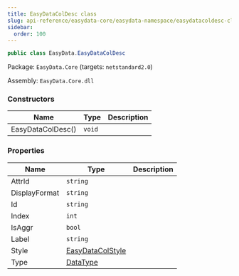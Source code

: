 ```yaml
---
title: EasyDataColDesc class
slug: api-reference/easydata-core/easydata-namespace/easydatacoldesc-class
sidebar:
  order: 100
---
```


```csharp
public class EasyData.EasyDataColDesc

```
Package: `EasyData.Core` (targets: `netstandard2.0`)

Assembly: `EasyData.Core.dll`

### Constructors

| Name | Type | Description | 
| --- | --- | --- | 
| EasyDataColDesc() | `void` |  | 


### Properties

| Name | Type | Description | 
| --- | --- | --- | 
| AttrId | `string` |  | 
| DisplayFormat | `string` |  | 
| Id | `string` |  | 
| Index | `int` |  | 
| IsAggr | `bool` |  | 
| Label | `string` |  | 
| Style | [EasyDataColStyle](/easyquery/docs/api-reference/easydata-core/easydata-namespace/easydatacolstyle-class) |  | 
| Type | [DataType](/easyquery/docs/api-reference/easydata-core/easydata-namespace/datatype-enum) |  |
